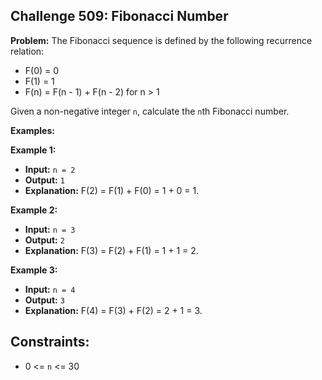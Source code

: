 ## Challenge 509: Fibonacci Number

**Problem:**
The Fibonacci sequence is defined by the following recurrence relation:
- F(0) = 0
- F(1) = 1
- F(n) = F(n - 1) + F(n - 2) for n > 1

Given a non-negative integer `n`, calculate the `n`th Fibonacci number.

**Examples:**

 **Example 1:**
 
 - **Input:** `n = 2`
 - **Output:** `1`
 - **Explanation:** F(2) = F(1) + F(0) = 1 + 0 = 1.

 **Example 2:**
 
 - **Input:** `n = 3`
 - **Output:** `2`
 - **Explanation:** F(3) = F(2) + F(1) = 1 + 1 = 2.

 **Example 3:**
 
 - **Input:** `n = 4`
 - **Output:** `3`
 - **Explanation:** F(4) = F(3) + F(2) = 2 + 1 = 3.

## Constraints:

- 0 <= `n` <= 30
